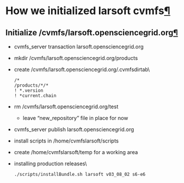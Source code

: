 How we initialized larsoft cvmfs[¶](#How-we-initialized-larsoft-cvmfs)
======================================================================


Initialize /cvmfs/larsoft.opensciencegrid.org[¶](#Initialize-cvmfslarsoftopensciencegridorg)
--------------------------------------------------------------------------------------------

-   cvmfs\_server transaction larsoft.opensciencegrid.org
-   mkdir /cvmfs/larsoft.opensciencegrid.org/products
-   create /cvmfs/larsoft.opensciencegrid.org/.cvmfsdirtab\

        /*
        /products/*/*
        ! *.version
        ! *current.chain

-   rm /cvmfs/larsoft.opensciencegrid.org/test
    -   leave “new\_repository” file in place for now
-   cvmfs\_server publish larsoft.opensciencegrid.org
-   install scripts in /home/cvmfslarsoft/scripts
-   create /home/cvmfslarsoft/temp for a working area
-   installing production releases\

        ./scripts/installBundle.sh larsoft v03_08_02 s6-e6

